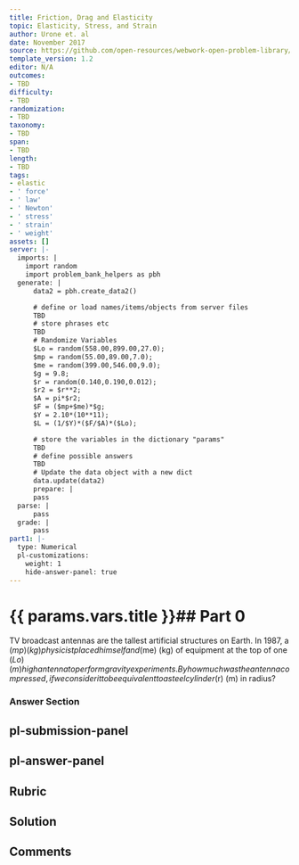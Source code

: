 ```yaml
---
title: Friction, Drag and Elasticity
topic: Elasticity, Stress, and Strain
author: Urone et. al
date: November 2017
source: https://github.com/open-resources/webwork-open-problem-library/tree/master/Contrib/BrockPhysics/College_Physics_Urone/5.Friction_Drag_and_Elasticity/5-03.Elasticity.Stress_and_Strain/NU_U17_05_03_004.pg
template_version: 1.2
editor: N/A
outcomes:
- TBD
difficulty:
- TBD
randomization:
- TBD
taxonomy:
- TBD
span:
- TBD
length:
- TBD
tags:
- elastic
- ' force'
- ' law'
- ' Newton'
- ' stress'
- ' strain'
- ' weight'
assets: []
server: |-
  imports: |
    import random
    import problem_bank_helpers as pbh
  generate: |
      data2 = pbh.create_data2()

      # define or load names/items/objects from server files
      TBD
      # store phrases etc
      TBD
      # Randomize Variables
      $Lo = random(558.00,899.00,27.0);
      $mp = random(55.00,89.00,7.0);
      $me = random(399.00,546.00,9.0);
      $g = 9.8;
      $r = random(0.140,0.190,0.012);
      $r2 = $r**2;
      $A = pi*$r2;
      $F = ($mp+$me)*$g;
      $Y = 2.10*(10**11);
      $L = (1/$Y)*($F/$A)*($Lo);

      # store the variables in the dictionary "params"
      TBD
      # define possible answers
      TBD
      # Update the data object with a new dict
      data.update(data2)
      prepare: |
      pass
  parse: |
      pass
  grade: |
      pass
part1: |-
  type: Numerical
  pl-customizations:
    weight: 1
    hide-answer-panel: true
---
```


# {{ params.vars.title }}## Part 0 
TV broadcast antennas are the tallest artificial structures on Earth. In 1987, a ($mp) (kg)physicist placed himself and ($me) (kg) of equipment at the top of one ($Lo) (m) high antenna to perform gravity experiments. By how much was the antenna compressed,if we consider it to be equivalent to a steel cylinder ($r) (m) in radius? 


### Answer Section 


## pl-submission-panel 


## pl-answer-panel 


## Rubric 


## Solution 


## Comments 


